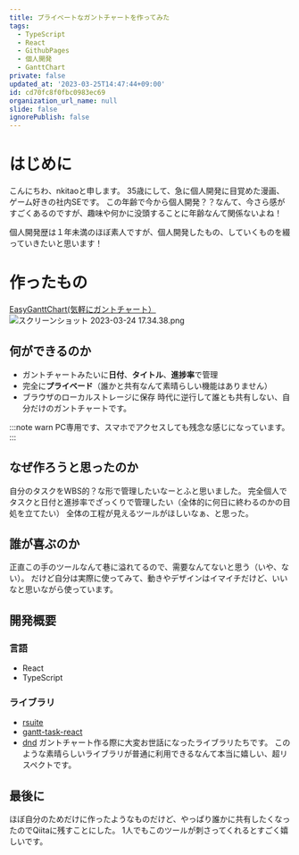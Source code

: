 ```yaml
---
title: プライベートなガントチャートを作ってみた
tags:
  - TypeScript
  - React
  - GithubPages
  - 個人開発
  - GanttChart
private: false
updated_at: '2023-03-25T14:47:44+09:00'
id: cd70fc8f0fbc0983ec69
organization_url_name: null
slide: false
ignorePublish: false
---
```

# はじめに
こんにちわ、nkitaoと申します。
35歳にして、急に個人開発に目覚めた漫画、ゲーム好きの社内SEです。
この年齢で今から個人開発？？なんて、今さら感がすごくあるのですが、趣味や何かに没頭することに年齢なんて関係ないよね！

個人開発歴は１年未満のほぼ素人ですが、個人開発したもの、していくものを綴っていきたいと思います！

# 作ったもの
[EasyGanttChart(気軽にガントチャート）](https://egc.nkitao.com/)
![スクリーンショット 2023-03-24 17.34.38.png](https://qiita-image-store.s3.ap-northeast-1.amazonaws.com/0/237628/653ca877-00aa-0f5c-71bb-e63c45b9c996.png)

## 何ができるのか
* ガントチャートみたいに**日付**、**タイトル**、**進捗率**で管理
* 完全に**プライベード**（誰かと共有なんて素晴らしい機能はありません）
* ブラウザのローカルストレージに保存
時代に逆行して誰とも共有しない、自分だけのガントチャートです。

:::note warn
PC専用です、スマホでアクセスしても残念な感じになっています。
:::

## なぜ作ろうと思ったのか
自分のタスクをWBS的？な形で管理したいなーとふと思いました。
完全個人でタスクと日付と進捗率でざっくりで管理したい（全体的に何日に終わるのかの目処を立てたい）
全体の工程が見えるツールがほしいなぁ、と思った。

## 誰が喜ぶのか
正直この手のツールなんて巷に溢れてるので、需要なんてないと思う（いや、ない）。
だけど自分は実際に使ってみて、動きやデザインはイマイチだけど、いいなと思いながら使っています。

## 開発概要
### 言語
* React
* TypeScript 
### ライブラリ
* [rsuite](https://github.com/rsuite/rsuite)
* [gantt-task-react](https://github.com/MaTeMaTuK/gantt-task-react)
* [dnd](https://github.com/hello-pangea/dnd)
ガントチャート作る際に大変お世話になったライブラリたちです。
このような素晴らしいライブラリが普通に利用できるなんて本当に嬉しい、超リスペクトです。

## 最後に
ほぼ自分のためだけに作ったようなものだけど、やっぱり誰かに共有したくなったのでQiitaに残すことにした。
1人でもこのツールが刺さってくれるとすごく嬉しいです。
